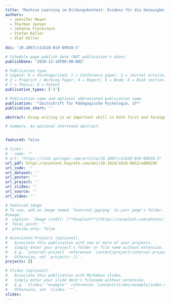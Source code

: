 ```yaml
---
title: 'Machine Learning im Bildungskontext: Evidenz für die Genauigkeit der automatisierten Beurteilung von Essays im Fach Englisch'
authors:
  - Jennifer Meyer
  - Thorben Jansen
  - Johanna Fleckstein
  - Stefan Keller
  - Olaf Köller
  
doi: '10.1007/s11618-019-00910-3'

# Schedule page publish date (NOT publication's date).
publishDate: '2020-12-10T00:00:00Z'

# Publication type.
# Legend: 0 = Uncategorized; 1 = Conference paper; 2 = Journal article;
# 3 = Preprint / Working Paper; 4 = Report; 5 = Book; 6 = Book section;
# 7 = Thesis; 8 = Patent
publication_types: ['2']

# Publication name and optional abbreviated publication name.
publication: '*Zeitschrift für Pädagogische Pychologie, 37*'
publication_short: ''

abstract: Essay writing is an important skill in both first and foreign language learning. Argumentative writing in particular is an important aspect of final examinations in upper secondary school as well as university entrance exams (e.g., TOEFL®). Despite of their importance, argumentative writing competencies have rarely been investigated empirically in the context of large-scale educational assessments. One reason is that the process of rating the essays, which is needed to obtain valid scores, is both time-consuming and expensive, requiring a large amount of well-trained human raters. To reduce the cost of scoring essays, computerized automated scoring techniques can be applied to approximate the score given by the expert human raters. For that purpose, linguistic text features can be analyzed with computer-based algorithms and then combined using machine learning techniques (i.e., gradient boosting or regression analyses) to predict human scores. The present research illustrates this approach, highlighting the potential of automated scoring methods by applying regression analyses and gradient boosting to an existing data set of students' essays. We analyzed a sample of N = 2179 essays written by students in upper secondary schools in Germany and Switzerland (grade 11). We used the open-source software CTAP to code 173 linguistic features automatically. These linguistic features were used to predict the scores given by expert human raters trained by the Educational Testing Service (ETS). Results showed the accuracy of the prediction to be satisfactory (r = .75; percentage of exact agreement 42%) and comparable to the scores computed by a commercial software by ETS (e-rater®; r = .81; percentage of exact agreement 42%). Our study shows similar results for linear regression analysis and gradient boosting as two different strategies to predict essays scores. Opportunities and challenges of automated essay scoring in the context of foreign language assessment and its application in the school context are discussed.

# Summary. An optional shortened abstract.


featured: false

# links:
# - name: ""
# url: "https://link.springer.com/article/10.1007/s11618-019-00910-3"
url_pdf: https://econtent.hogrefe.com/doi/10.1024/1010-0652/a000296
url_code: ''
url_dataset: ''
url_poster: ''
url_project: ''
url_slides: ''
url_source: ''
url_video: ''

# Featured image
# To use, add an image named `featured.jpg/png` to your page's folder.
#image:
#  caption: 'Image credit: [**Unsplash**](https://unsplash.com/photos/jdD8gXaTZsc)'
#  focal_point: ''
#  preview_only: false

# Associated Projects (optional).
#   Associate this publication with one or more of your projects.
#   Simply enter your project's folder or file name without extension.
#   E.g. `internal-project` references `content/project/internal-project/index.md`.
#   Otherwise, set `projects: []`.
projects: []

# Slides (optional).
#   Associate this publication with Markdown slides.
#   Simply enter your slide deck's filename without extension.
#   E.g. `slides: "example"` references `content/slides/example/index.md`.
#   Otherwise, set `slides: ""`.
slides:
---
```



